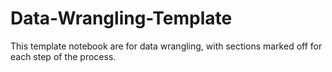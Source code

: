 # Data-Wrangling-Template
This template notebook are for data wrangling, with sections marked off for each step of the process.
